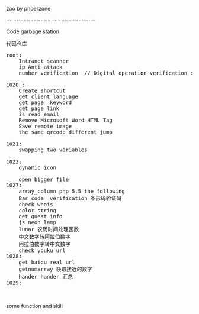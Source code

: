 zoo  by phperzone

==========================

Code garbage station


代码仓库 
<pre>
root:
	Intranet scanner
	ip Anti attack
	number verification  // Digital operation verification code

1020 : 
	Create shortcut
	get client language
	get page  keyword
	get page link
	is read email
	Remove Microsoft Word HTML Tag
	Save remote image
	the same qrcode different jump

1021:
	swapping two variables

1022:
	dynamic icon 

	open bigger file
1027:
	array_column php 5.5 the following
	Bar code  verification 条形码验证码
	check whois
	color string
	get guest info
	js neon lamp 
	lunar 农历时间处理函数
	中文数字转阿拉伯数字
	阿拉伯数字转中文数字
	check youku url
1028:
	get baidu real url
	getnumarray 获取接近的数字
	hander hander 汇总
1029:


</pre>

some function and skill

